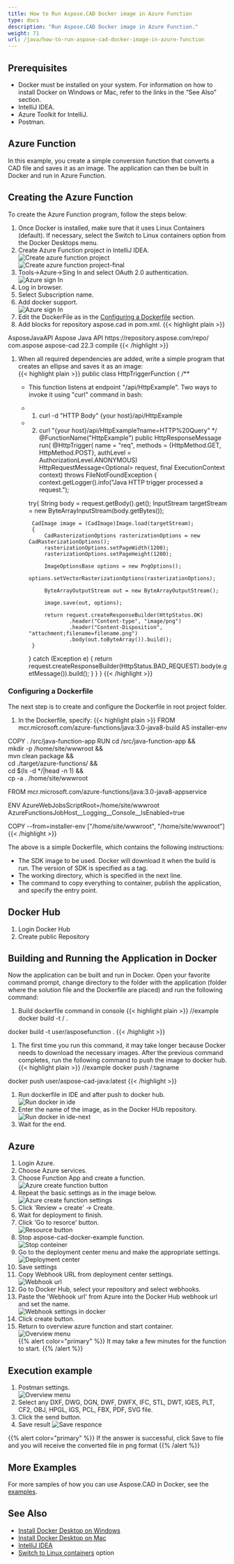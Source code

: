 ```yaml
---
title: How to Run Aspose.CAD Docker image in Azure Function
type: docs
description: "Run Aspose.CAD Docker image in Azure Function."
weight: 71
url: /java/how-to-run-aspose-cad-docker-image-in-azure-function
---
```


## Prerequisites
- Docker must be installed on your system. For information on how to install Docker on Windows or Mac, refer to the links in the “See Also” section.
- IntelliJ IDEA.
- Azure Toolkit for IntelliJ.
- Postman.

## Azure Function

In this example, you create a simple conversion function that converts a CAD file and saves it as an image. The application can then be built in Docker and run in Azure Function.

## Creating the Azure Function

To create the Azure Function program, follow the steps below:
1. Once Docker is installed, make sure that it uses Linux Containers (default). If necessary, select the Switch to Linux containers option from the Docker Desktops menu.
1. Create Azure Function project in IntelliJ IDEA.<br>
![Create azure function project](create-function-ide-1.png)<br>
![Create azure function project-final](create-function-ide-2.png)<br>
1. Tools->Azure->Sing In and select OAuth 2.0 authentication.<br>
![Azure sign In](sign-in-azure.png)<br>
1. Log in browser.
1. Select Subscription name.
1. Add docker support.<br>
![Azure sign In](add-docker-support.png)<br>
1. Edit the DockerFile as in the <a href="#configuring-a-dockerfile">Configuring a Dockerfile</a> section.
1. Add blocks for repository aspose.cad in pom.xml.
{{< highlight plain >}}
<repositories>
    <repository>
		<id>AsposeJavaAPI</id>
        <name>Aspose Java API</name>
        <url>https://repository.aspose.com/repo/</url>
    </repository>
</repositories>


<dependencies>
 <dependency>
    <groupId>com.aspose</groupId>
    <artifactId>aspose-cad</artifactId>
    <version>22.3</version>
    <scope>compile</scope>
  </dependency>
</dependencies>
{{< /highlight >}}

1. When all required dependencies are added, write a simple program that creates an ellipse and saves it as an image:<br>
{{< highlight plain >}}
public class HttpTriggerFunction {
    /**
     * This function listens at endpoint "/api/HttpExample". Two ways to invoke it using "curl" command in bash:
     * 1. curl -d "HTTP Body" {your host}/api/HttpExample
     * 2. curl "{your host}/api/HttpExample?name=HTTP%20Query"
     */
    @FunctionName("HttpExample")
    public HttpResponseMessage run(
            @HttpTrigger(
                name = "req",
                methods = {HttpMethod.GET, HttpMethod.POST},
                authLevel = AuthorizationLevel.ANONYMOUS)
                HttpRequestMessage<Optional<String>> request,
            final ExecutionContext context) throws FileNotFoundException {
        context.getLogger().info("Java HTTP trigger processed a request.");

        try{
            String body = request.getBody().get();
            InputStream targetStream = new ByteArrayInputStream(body.getBytes());

            CadImage image = (CadImage)Image.load(targetStream);
            {
                CadRasterizationOptions rasterizationOptions = new CadRasterizationOptions();
                rasterizationOptions.setPageWidth(1200);
                rasterizationOptions.setPageHeight(1200);

                ImageOptionsBase options = new PngOptions();
                options.setVectorRasterizationOptions(rasterizationOptions);

                ByteArrayOutputStream out = new ByteArrayOutputStream();

                image.save(out, options);

                return request.createResponseBuilder(HttpStatus.OK)
                        .header("Content-type", "image/png")
                        .header("Content-Disposition", "attachment;filename=filename.png")
                        .body(out.toByteArray()).build();
            }
        }
        catch (Exception e)
		{
            return request.createResponseBuilder(HttpStatus.BAD_REQUEST).body(e.getMessage()).build();
        }
    }
}
{{< /highlight >}}

### Configuring a Dockerfile

 The next step is to create and configure the Dockerfile in root project folder.

1. In the Dockerfile, specify:
{{< highlight plain >}}
FROM mcr.microsoft.com/azure-functions/java:3.0-java8-build AS installer-env

COPY . /src/java-function-app
RUN cd /src/java-function-app && \
    mkdir -p /home/site/wwwroot && \
    mvn clean package && \
    cd ./target/azure-functions/ && \
    cd $(ls -d */|head -n 1) && \
    cp -a . /home/site/wwwroot

FROM mcr.microsoft.com/azure-functions/java:3.0-java8-appservice

ENV AzureWebJobsScriptRoot=/home/site/wwwroot \
    AzureFunctionsJobHost__Logging__Console__IsEnabled=true

COPY --from=installer-env ["/home/site/wwwroot", "/home/site/wwwroot"]
{{< /highlight >}}

 The above is a simple Dockerfile, which contains the following instructions:

- The SDK image to be used. Docker will download it when the build is run. The version of SDK is specified as a tag.
- The working directory, which is specified in the next line.
- The command to copy everything to container, publish the application, and specify the entry point.

## Docker Hub
1. Login Docker Hub
1. Create public Repository

## Building and Running the Application in Docker
 
 Now the application can be built and run in Docker. Open your favorite command prompt, change directory to the folder with the application (folder where the solution file and the Dockerfile are placed) and run the following command:


1. Build dockerfile command in console
{{< highlight plain >}}
//example
docker build -t <user name>/<repository name> .

docker build -t user/asposefunction .
{{< /highlight >}}
 
1. The first time you run this command, it may take longer because Docker needs to download the necessary images. After the previous command completes, run the following command to push the image to docker hub.
{{< highlight plain >}}
//example
docker push <user name>/<repository name>:tagname

docker push user/aspose-cad-java:latest
{{< /highlight >}}

1. Run dockerfile in IDE and after push to docker hub.<br>
![Run docker in ide](docker-run-in-ide.png)<br>
1. Enter the name of the image, as in the Docker HUb repository.<br>
![Run docker in ide-next](docker-run-in-ide-1.png)<br>
1. Wait for the end.

## Azure

1. Login Azure.
1. Choose Azure services.
1. Choose Function App and create a function.<br>
![Azure create function button](create-function-azure.png)<br>
1. Repeat the basic settings as in the image below.<br>
![Azure create function settings](create-function-settings.png)<br>
1. Click 'Review + create' -> Create.
1. Wait for deployment to finish.
1. Click 'Go to resorce' button.<br>
![Resource button](go-to-resource.png)<br>
1. Stop aspose-cad-docker-example function.<br>
![Stop conteiner](stop-container.png)<br>
1. Go to the deployment center menu and make the appropriate settings.<br>
![Deployment center](deployment-center.png)<br>
1. Save settings
1. Copy Webhook URL from deployment center settings.<br>
![Webhook url](webhook-url.png)<br>
1. Go to Docker Hub, select your repository and select webhooks.
1. Paste the 'Webhook url' from Azure into the Docker Hub webhook url and set the name.<br>
![Webhook settings in docker](webhook.png)<br>
1. Click create button.
1. Return to overview azure function and start container.<br>
![Overview menu](overview.png)<br>
{{% alert color="primary" %}} 
It may take a few minutes for the function to start.
{{% /alert %}}

## Execution example

1. Postman settings.<br>
![Overview menu](postman-settings.png)<br>
1. Select any DXF, DWG, DGN, DWF, DWFX, IFC, STL, DWT, IGES, PLT, CF2, OBJ, HPGL, IGS, PCL, FBX, PDF, SVG file.
1. Click the send button.
1. Save result
![Save responce](response-postman.png)<br>

{{% alert color="primary" %}} 
If the answer is successful, click Save to file and you will receive the converted file in png format
{{% /alert %}}

## More Examples

For more samples of how you can use Aspose.CAD in Docker, see the [examples](https://github.com/aspose-cad/Aspose.CAD-Documentation).


## See Also

- [Install Docker Desktop on Windows](https://docs.docker.com/docker-for-windows/install/)
- [Install Docker Desktop on Mac](https://docs.docker.com/docker-for-mac/install/)
- [IntelliJ IDEA](https://www.jetbrains.com/idea/)
- [Switch to Linux containers](https://docs.docker.com/docker-for-windows/#switch-between-windows-and-linux-containers) option